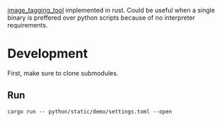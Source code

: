 [image_tagging_tool](https://github.com/ykszk/image_tagging_tool) implemented in rust.
Could be useful when a single binary is preffered over python scripts because of no interpreter requirements.


# Development
First, make sure to clone submodules.

## Run
```console
cargo run -- python/static/demo/settings.toml --open
```